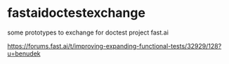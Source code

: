 # fastaidoctestexchange
some prototypes to exchange for doctest project fast.ai

https://forums.fast.ai/t/improving-expanding-functional-tests/32929/128?u=benudek
